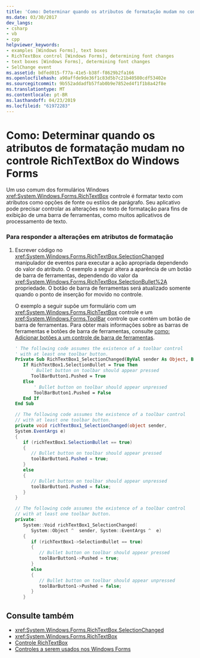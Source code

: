 ```yaml
---
title: 'Como: Determinar quando os atributos de formatação mudam no controle RichTextBox do Windows Forms'
ms.date: 03/30/2017
dev_langs:
- csharp
- vb
- cpp
helpviewer_keywords:
- examples [Windows Forms], text boxes
- RichTextBox control [Windows Forms], determining font changes
- text boxes [Windows Forms], determining font changes
- SelChange event
ms.assetid: bdfed015-f77a-41e5-b38f-f8629b2fa166
ms.openlocfilehash: a90affde9de36f1c83d5b7c21b40580cdf53402e
ms.sourcegitcommit: 9b552addadfb57fab0b9e7852ed4f1f1b8a42f8e
ms.translationtype: MT
ms.contentlocale: pt-BR
ms.lasthandoff: 04/23/2019
ms.locfileid: "61972283"
---
```

# <a name="how-to-determine-when-formatting-attributes-change-in-the-windows-forms-richtextbox-control"></a>Como: Determinar quando os atributos de formatação mudam no controle RichTextBox do Windows Forms
Um uso comum dos formulários Windows <xref:System.Windows.Forms.RichTextBox> controle é formatar texto com atributos como opções de fonte ou estilos de parágrafo. Seu aplicativo pode precisar controlar as alterações no texto de formatação para fins de exibição de uma barra de ferramentas, como muitos aplicativos de processamento de texto.  
  
### <a name="to-respond-to-changes-in-formatting-attributes"></a>Para responder a alterações em atributos de formatação  
  
1. Escrever código no <xref:System.Windows.Forms.RichTextBox.SelectionChanged> manipulador de eventos para executar a ação apropriada dependendo do valor do atributo. O exemplo a seguir altera a aparência de um botão de barra de ferramentas, dependendo do valor da <xref:System.Windows.Forms.RichTextBox.SelectionBullet%2A> propriedade. O botão de barra de ferramentas será atualizado somente quando o ponto de inserção for movido no controle.  
  
     O exemplo a seguir supõe um formulário com um <xref:System.Windows.Forms.RichTextBox> controle e um <xref:System.Windows.Forms.ToolBar> controle que contém um botão de barra de ferramentas. Para obter mais informações sobre as barras de ferramentas e botões de barra de ferramentas, consulte [como: Adicionar botões a um controle de barra de ferramentas](how-to-add-buttons-to-a-toolbar-control.md).  
  
    ```vb  
    ' The following code assumes the existence of a toolbar control  
    ' with at least one toolbar button.  
    Private Sub RichTextBox1_SelectionChanged(ByVal sender As Object, ByVal e As System.EventArgs) Handles RichTextBox1.SelectionChanged  
       If RichTextBox1.SelectionBullet = True Then  
          ' Bullet button on toolbar should appear pressed  
          ToolBarButton1.Pushed = True  
       Else  
           ' Bullet button on toolbar should appear unpressed  
           ToolBarButton1.Pushed = False  
       End If  
    End Sub  
    ```  
  
    ```csharp  
    // The following code assumes the existence of a toolbar control  
    // with at least one toolbar button.  
    private void richTextBox1_SelectionChanged(object sender,  
    System.EventArgs e)  
    {  
       if (richTextBox1.SelectionBullet == true)   
       {  
          // Bullet button on toolbar should appear pressed  
          toolBarButton1.Pushed = true;  
       }  
       else   
       {  
          // Bullet button on toolbar should appear unpressed  
          toolBarButton1.Pushed = false;  
       }  
    }  
    ```  
  
    ```cpp  
    // The following code assumes the existence of a toolbar control  
    // with at least one toolbar button.  
    private:  
       System::Void richTextBox1_SelectionChanged(  
          System::Object ^  sender, System::EventArgs ^  e)  
       {  
          if (richTextBox1->SelectionBullet == true)  
          {  
             // Bullet button on toolbar should appear pressed  
             toolBarButton1->Pushed = true;  
          }  
          else  
          {  
             // Bullet button on toolbar should appear unpressed  
             toolBarButton1->Pushed = false;  
          }  
       }  
    ```  
  
## <a name="see-also"></a>Consulte também

- <xref:System.Windows.Forms.RichTextBox.SelectionChanged>
- <xref:System.Windows.Forms.RichTextBox>
- [Controle RichTextBox](richtextbox-control-windows-forms.md)
- [Controles a serem usados nos Windows Forms](controls-to-use-on-windows-forms.md)
